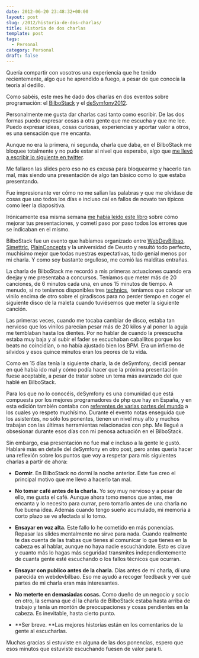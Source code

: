 ```yaml
---
date: 2012-06-20 23:48:32+00:00
layout: post
slug: /2012/historia-de-dos-charlas/
title: Historia de dos charlas
template: post
tags:
  - Personal
category: Personal
draft: false
---
```


Quería compartir con vosotros una experiencia que he tenido recientemente, algo que he aprendido a fuego, a pesar de que conocía la teoría al dedillo.

Como sabéis, este mes he dado dos charlas en dos eventos sobre programación: el [BilboStack](http://bilbostack.com) y el [deSymfony2012](http://desymfony.com).

Personalmente me gusta dar charlas casi tanto como escribir. De las dos formas puedo expresar cosas a otra gente que me escucha y que me lee. Puedo expresar ideas, cosas curiosas, experiencias y aportar valor a otros, es una sensación que me encanta.

Aunque no era la primera, ni segunda, charla que daba, en el BilboStack me bloquee totalmente y no pude estar al nivel que esperaba, algo que [me llevó a escribir lo siguiente en twitter](https://twitter.com/asiermarques/status/208861508845834240).

Me fallaron las slides pero eso no es excusa para bloquearme y hacerlo tan mal, más siendo una presentación de algo tan básico como lo que estaba presentando.

Fue impresionante ver cómo no me salían las palabras y que me olvidase de cosas que uso todos los días e incluso caí en fallos de novato tan típicos como leer la diapositiva.

Irónicamente esa misma semana [me había leído este libro](http://rockablepress.com/books/rockstar-presentations) sobre cómo mejorar tus presentaciones, y cometí paso por paso todos los errores que se indicaban en el mismo.

BilboStack fue un evento que habíamos organizado entre [WebDevBilbao](http://webdevbilbao.com), [Simettric](http://simettric.com), [PlainConcepts](http://plainconcepts.com) y la universidad de Deusto y resultó todo perfecto, muchísimo mejor que todas nuestras expectativas, todo genial menos por mi charla. Y como soy bastante orgulloso, me comió las malditas entrañas.

La charla de BilboStack me recordó a mis primeras actuaciones cuando era deejay y me presentaba a concursos. Teníamos que meter más de 20 canciones, de 6 minutos cada una, en unos 15 minutos de tiempo. A menudo, si no teníamos disponibles tres [technics](http://pinterest.com/pin/150307706283853140/),  teníamos que colocar un vinilo encima de otro sobre el giradiscos para no perder tiempo en coger el siguiente disco de la maleta cuando tuviésemos que meter la siguiente canción.

Las primeras veces, cuando me tocaba cambiar de disco, estaba tan nervioso que los vinilos parecían pesar más de 20 kilos y al poner la aguja me temblaban hasta los dientes. Por no hablar de cuando la preescucha estaba muy baja y al subir el fader se escuchaban caballitos porque los beats no coincidían, o no había ajustado bien los BPM. Era un infierno de silvidos y esos quince minutos eran los peores de tu vida.

Como en 15 días tenía la siguiente charla, la de deSymfony, decidí pensar en qué había ido mal y cómo podía hacer que la próxima presentación fuese aceptable, a pesar de tratar sobre un tema más avanzado del que hablé en BilboStack.

Para los que no lo conocéis, deSymfony es una comunidad que está compuesta por los mejores programadores de php que hay en España, y en esta edición también contaba con [referentes de varias partes del mundo](http://desymfony.es/ponentes) a los cuales yo respeto muchísimo. Durante el evento notas enseguida que los asistentes, no sólo los ponentes, tienen un nivel muy alto y muchos trabajan con las últimas herramientas relacionadas con php. Me llegué a obsesionar durante esos días con mi penosa actuación en el BilboStack.

Sin embargo, esa presentación no fue mal e incluso a la gente le gustó. Hablaré más en detalle del deSymfony en otro post, pero antes quería hacer una reflexión sobre los puntos que voy a respetar para mis siguientes charlas a partir de ahora:



	
  * **Dormir**. En BilboStack no dormí la noche anterior. Este fue creo el principal motivo que me llevo a hacerlo tan mal.

	
  * **No tomar café antes de la charla.** Yo soy muy nervioso y a pesar de ello, me gusta el café. Aunque ahora tomo menos que antes, me encanta y lo necesito para currar, pero tomarlo antes de una charla no fue buena idea. Además cuando tengo sueño acumulado, mi memoria a corto plazo se ve afectada si lo tomo.

	
  * **Ensayar en voz alta.** Este fallo lo he cometido en más ponencias. Repasar las slides mentalmente no sirve para nada. Cuando realmente te das cuenta de las trabas que tienes al comunicar lo que tienes en la cabeza es al hablar, aunque no haya nadie escuchándote. Esto es clave y cuanto más lo hagas más seguridad transmites independientemente de cuanta gente esté escuchando o los fallos técnicos que ocurran.

	
  * **Ensayar con publico antes de la charla.** Días antes de mi charla, dí una parecida en webdevbilbao. Eso me ayudó a recoger feedback y ver qué partes de mi charla eran más interesantes.

	
  * **No meterte en demasiadas cosas.** Como dueño de un negocio y socio en otro, la semana que dí la charla de BilboStack estaba hasta arriba de trabajo y tenía un montón de preocupaciones y cosas pendientes en la cabeza. Es inevitable, hasta cierto punto.

	
  * **Ser breve. **Las mejores historias están en los comentarios de la gente al escucharlas.


Muchas gracias si estuviste en alguna de las dos ponencias, espero que esos minutos que estuviste escuchando fuesen de valor para ti.
